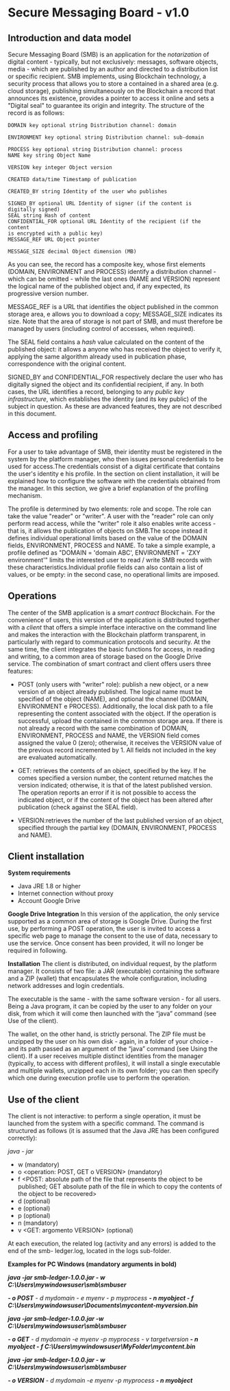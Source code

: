 # Secure Messaging Board - v1.0

## Introduction and data model

Secure Messaging Board (SMB) is an application for the _notarization_ of digital content -
typically, but not exclusively: messages, software objects, media - which are published by
an author and directed to a distribution list or specific recipient. SMB implements,
using Blockchain technology, a security process that allows you to store a
contained in a shared area (e.g. cloud storage), publishing simultaneously on the Blockchain
a record that announces its existence, provides a pointer to access it online and sets a
"Digital seal" to guarantee its origin and integrity. 
The structure of the record is as follows:

```
DOMAIN key optional string Distribution channel: domain
```
```
ENVIRONMENT key optional string Distribution channel: sub-domain
```
```
PROCESS key optional string Distribution channel: process
NAME key string Object Name
```
```
VERSION key integer Object version
```
```
CREATED data/time Timestamp of publication
```
```
CREATED_BY string Identity of the user who publishes
```
```
SIGNED_BY optional URL Identity of signer (if the content is
digitally signed)
SEAL string Hash of content
CONFIDENTIAL_FOR optional URL Identity of the recipient (if the content
is encrypted with a public key)
MESSAGE_REF URL Object pointer
```
```
MESSAGE_SIZE decimal Object dimension (MB)
```
As you can see, the record has a composite key, whose first elements (DOMAIN,
ENVIRONMENT and PROCESS) identify a distribution channel - which can be omitted - while
the last ones (NAME and VERSION) represent the logical name of the published object and, if any
expected, its progressive version number.

MESSAGE_REF is a URL that identifies the object published in the common storage area, e
allows you to download a copy; MESSAGE_SIZE indicates its size. Note that the area of
storage is not part of SMB, and must therefore be managed by users (including control
of accesses, when required).

The SEAL field contains a _hash_ value calculated on the content of the published object: it allows a
anyone who has received the object to verify it, applying the same algorithm already used in
publication phase, correspondence with the original content.

SIGNED_BY and CONFIDENTIAL_FOR respectively declare the user who has digitally signed
the object and its confidential recipient, if any. In both cases, the URL identifies a record,
belonging to any _public key infrastructure_, which establishes the identity (and its key
public) of the subject in question. As these are advanced features, they are not described in
this document.

## Access and profiling

For a user to take advantage of SMB, their identity must be registered in the system by the
platform manager, who then issues personal credentials to be used
for access.The credentials consist of a digital certificate that contains the user's identity e
his profile. In the section on client installation, it will be explained how to configure the
software with the credentials obtained from the manager. In this section, we give a brief explanation
of the profiling mechanism.

The profile is determined by two elements: role and scope. The role can take the value "reader" or
"writer". A user with the "reader" role can only perform read access, while the "writer" role
it also enables write access - that is, it allows the publication of objects on SMB.The scope
instead it defines individual operational limits based on the value of the DOMAIN fields,
ENVIRONMENT, PROCESS and NAME. To take a simple example, a profile defined as
"DOMAIN = 'domain ABC', ENVIRONMENT = 'ZXY environment'" limits the interested user to read /
write SMB records with these characteristics.Individual profile fields can also contain a
list of values, or be empty: in the second case, no operational limits are imposed.

## Operations

The center of the SMB application is a _smart contract_ Blockchain. For the convenience of users, this
version of the application is distributed together with a _client_ that offers a simple interface
interactive on the command line and makes the interaction with the Blockchain platform transparent, in
particularly with regard to communication protocols and security. At the same time, the
client integrates the basic functions for access, in reading and writing, to a common area of
storage based on the Google Drive service.
The combination of smart contract and client offers users three features:

- POST (only users with "writer" role): publish a new object, or a new version of
    an object already published. The logical name must be specified
    of the object (NAME), and optional the channel (DOMAIN, ENVIRONMENT e PROCESS).
    Additionally, the local disk path to a file representing the
    content associated with the object. If the operation is successful, upload the
    contained in the common storage area. If there is not already a record with the same
    combination of DOMAIN, ENVIRONMENT, PROCESS and NAME, the VERSION field comes
    assigned the value 0 (zero); otherwise, it receives the VERSION value of the previous record
    incremented by 1. All fields not included in the key are evaluated
    automatically.


- GET: retrieves the contents of an object, specified by the key. If he comes
    specified a version number, the content returned matches the version indicated;
    otherwise, it is that of the latest published version. The operation reports an error if
    it is not possible to access the indicated object, or if the content of the object has been
    altered after publication (check against the SEAL field).
- VERSION:retrieves the number of the last published version of an object, specified
    through the partial key (DOMAIN, ENVIRONMENT, PROCESS and NAME).

## Client installation

**System requirements**

- Java JRE 1.8 or higher
- Internet connection without proxy
- Account Google Drive

**Google Drive Integration**
In this version of the application, the only service supported as a common area of
storage is Google Drive. During the first use, by performing a POST operation,
the user is invited to access a specific web page to manage the consent to the use of
data, necessary to use the service. Once consent has been provided, it will no longer be required in
following.

**Installation**
The client is distributed, on individual request, by the platform manager. It consists of two
file: a JAR (executable) containing the software and a ZIP (wallet) that encapsulates the whole
configuration, including network addresses and login credentials.

The executable is the same - with the same software version - for all users. Being a
Java program, it can be copied by the user to any folder on your disk, from which it will come
then launched with the “java” command (see Use of the client).

The wallet, on the other hand, is strictly personal. The ZIP file must be unzipped by the user on his own
disk - again, in a folder of your choice - and its path passed as an argument
of the “java” command (see Using the client). If a user receives multiple distinct identities from the manager
(typically, to access with different profiles), it will install a single executable and multiple wallets,
unzipped each in its own folder; you can then specify which one during execution
profile use to perform the operation.


## Use of the client

The client is not interactive: to perform a single operation, it must be launched from the
system with a specific command. The command is structured as follows (it is assumed that the Java JRE has been
configured correctly):

_java - jar <path of file executable>_

- w <path absolute of folder wallet> (mandatory)
- o <operation: POST, GET o VERSION> (mandatory)
- f <POST: absolute path of the file that represents the object to be published; GET absolute path of the file in which to copy the contents of the object to be recovered>
- d <argument DOMAIN> (optional)
- e <argument ENVIRONMENT> (optional)
- p <argument PROCESS> (optional)
- n <argument NAME> (mandatory)
- v <GET: argomento VERSION> (optional)

At each execution, the related log (activity and any errors) is added to the end of the smb-
ledger.log, located in the logs sub-folder.

**Examples for PC Windows (mandatory arguments in bold)**

**_java -jar smb-ledger-1.0.0.jar - w C:\Users\mywindowsuser\smb\smbuser_**

**_- o POST_**
_- d mydomain - e myenv - p myprocess_
**_- n myobject - f C:\Users\mywindowsuser\Documents\mycontent-myversion.bin_**

**_java -jar smb-ledger-1.0.0.jar -w C:\Users\mywindowsuser\smb\smbuser_**

**_- o GET_**
_- d mydomain -e myenv -p myprocess - v targetversion_
**_- n myobject - f C:\Users\mywindowsuser\MyFolder\mycontent.bin_**

**_java -jar smb-ledger-1.0.0.jar - w C:\Users\mywindowsuser\smb\smbuser_**

**_- o VERSION_**
_- d mydomain -e myenv -p myprocess_
**_- n myobject_**
